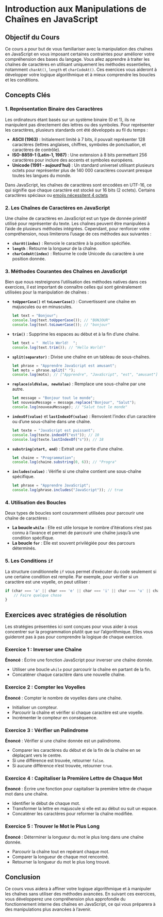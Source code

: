 # Introduction aux Manipulations de Chaînes en JavaScript

## Objectif du Cours

Ce cours a pour but de vous familiariser avec la manipulation des chaînes en JavaScript en vous imposant certaines contraintes pour améliorer votre compréhension des bases du langage. Vous allez apprendre à traiter les chaînes de caractères en utilisant uniquement les méthodes essentielles, notamment `charAt()`, `length` et `charCodeAt()`. Ces exercices vous aideront à développer votre logique algorithmique et à mieux comprendre les boucles et les conditions.

## Concepts Clés

### 1. Représentation Binaire des Caractères

Les ordinateurs étant basés sur un système binaire (0 et 1), ils ne manipulent pas directement des lettres ou des symboles. Pour représenter les caractères, plusieurs standards ont été développés au fil du temps :

- **ASCII (1963)** : Initialement limité à 7 bits, il pouvait représenter 128 caractères (lettres anglaises, chiffres, symboles de ponctuation, et caractères de contrôle).
- **ISO-8859-1 (Latin-1, 1987)** : Une extension à 8 bits permettant 256 caractères pour inclure des accents et symboles européens.
- **Unicode (1991 - aujourd’hui)** : Un standard universel utilisant plusieurs octets pour représenter plus de 140 000 caractères couvrant presque toutes les langues du monde.

Dans JavaScript, les chaînes de caractères sont encodées en UTF-16, ce qui signifie que chaque caractère est stocké sur 16 bits (2 octets). Certains caractères spéciaux ou [emojis nécessitent 4 octets](javascript_and_utf.md)
### 2. Les Chaînes de Caractères en JavaScript

Une chaîne de caractères en JavaScript est un type de donnée primitif utilisé pour représenter du texte. Les chaînes peuvent être manipulées à l’aide de plusieurs méthodes intégrées. Cependant, pour renforcer votre compréhension, nous limiterons l’usage de ces méthodes aux suivantes :

- **`charAt(index)`** : Renvoie le caractère à la position spécifiée.
- **`length`** : Retourne la longueur de la chaîne.
- **`charCodeAt(index)`** : Retourne le code Unicode du caractère à une position donnée.

### 3. Méthodes Courantes des Chaînes en JavaScript

Bien que nous restreignons l’utilisation des méthodes natives dans ces exercices, il est important de connaître celles qui sont généralement utilisées pour la manipulation de chaînes :

- **`toUpperCase()`** et **`toLowerCase()`** : Convertissent une chaîne en majuscules ou en minuscules.
  ```javascript
  let text = "Bonjour";
  console.log(text.toUpperCase()); // "BONJOUR"
  console.log(text.toLowerCase()); // "bonjour"
  ```

- **`trim()`** : Supprime les espaces au début et à la fin d’une chaîne.
  ```javascript
  let text = "  Hello World!  ";
  console.log(text.trim()); // "Hello World!"
  ```

- **`split(separator)`** : Divise une chaîne en un tableau de sous-chaînes.
  ```javascript
  let phrase = "Apprendre JavaScript est amusant";
  let mots = phrase.split(" ");
  console.log(mots); // ["Apprendre", "JavaScript", "est", "amusant"]
  ```

- **`replace(oldValue, newValue)`** : Remplace une sous-chaîne par une autre.
  ```javascript
  let message = "Bonjour tout le monde";
  let nouveauMessage = message.replace("Bonjour", "Salut");
  console.log(nouveauMessage); // "Salut tout le monde"
  ```

- **`indexOf(value)`** et **`lastIndexOf(value)`** : Renvoient l’index d’un caractère ou d’une sous-chaîne dans une chaîne.
  ```javascript
  let texte = "JavaScript est puissant";
  console.log(texte.indexOf("est")); // 10
  console.log(texte.lastIndexOf("s")); // 18
  ```

- **`substring(start, end)`** : Extrait une partie d’une chaîne.
  ```javascript
  let chaine = "Programmation";
  console.log(chaine.substring(0, 6)); // "Progra"
  ```

- **`includes(value)`** : Vérifie si une chaîne contient une sous-chaîne spécifique.
  ```javascript
  let phrase = "Apprendre JavaScript";
  console.log(phrase.includes("JavaScript")); // true
  ```

### 4. Utilisation des Boucles

Deux types de boucles sont couramment utilisées pour parcourir une chaîne de caractères :

- **La boucle `while`** : Elle est utile lorsque le nombre d’itérations n’est pas connu à l’avance et permet de parcourir une chaîne jusqu’à une condition spécifique.
- **La boucle `for`** : Elle est souvent privilégiée pour des parcours déterminés.

### 5. Les Conditions `if`

La structure conditionnelle `if` vous permet d’exécuter du code seulement si une certaine condition est remplie. Par exemple, pour vérifier si un caractère est une voyelle, on peut utiliser :

```javascript
if (char === 'a' || char === 'e' || char === 'i' || char === 'u' || char === 'o') {
    // Faire quelque chose
}
```

## Exercices avec stratégies de résolution

Les stratégies présentées ici sont conçues pour vous aider à vous concentrer sur la programmation plutôt que sur l’algorithmique. Elles vous guideront pas à pas pour comprendre la logique de chaque exercice.

### Exercice 1 : Inverser une Chaîne
**Énoncé** : Écrire une fonction JavaScript pour inverser une chaîne donnée.

- Utiliser une boucle `while` pour parcourir la chaîne en partant de la fin.
- Concaténer chaque caractère dans une nouvelle chaîne.

### Exercice 2 : Compter les Voyelles
**Énoncé** : Compter le nombre de voyelles dans une chaîne.

- Initialiser un compteur.
- Parcourir la chaîne et vérifier si chaque caractère est une voyelle.
- Incrémenter le compteur en conséquence.

### Exercice 3 : Vérifier un Palindrome
**Énoncé** : Vérifier si une chaîne donnée est un palindrome.

- Comparer les caractères du début et de la fin de la chaîne en se déplaçant vers le centre.
- Si une différence est trouvée, retourner `false`.
- Si aucune différence n’est trouvée, retourner `true`.

### Exercice 4 : Capitaliser la Première Lettre de Chaque Mot
**Énoncé** : Écrire une fonction pour capitaliser la première lettre de chaque mot dans une chaîne.

- Identifier le début de chaque mot.
- Transformer la lettre en majuscule si elle est au début ou suit un espace.
- Concaténer les caractères pour reformer la chaîne modifiée.

### Exercice 5 : Trouver le Mot le Plus Long
**Énoncé** : Déterminer la longueur du mot le plus long dans une chaîne donnée.

- Parcourir la chaîne tout en repérant chaque mot.
- Comparer la longueur de chaque mot rencontré.
- Retourner la longueur du mot le plus long trouvé.

## Conclusion
Ce cours vous aidera à affiner votre logique algorithmique et à manipuler les chaînes sans utiliser des méthodes avancées. En suivant ces exercices, vous développerez une compréhension plus approfondie du fonctionnement interne des chaînes en JavaScript, ce qui vous préparera à des manipulations plus avancées à l’avenir.
